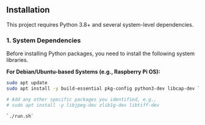 ## Installation

This project requires Python 3.8+ and several system-level dependencies.

### 1. System Dependencies

Before installing Python packages, you need to install the following system libraries.

**For Debian/Ubuntu-based Systems (e.g., Raspberry Pi OS):**

```bash
sudo apt update
sudo apt install -y build-essential pkg-config python3-dev libcap-dev libcamera-dev libcamera-apps python3-libcamera

# Add any other specific packages you identified, e.g.,
# sudo apt install -y libjpeg-dev zlib1g-dev libtiff-dev

`./run.sh`
```